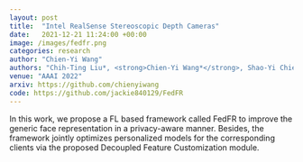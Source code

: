 ```yaml
---
layout: post
title:  "Intel RealSense Stereoscopic Depth Cameras"
date:   2021-12-21 11:24:00 +00:00
image: /images/fedfr.png
categories: research
author: "Chien-Yi Wang"
authors: "Chih-Ting Liu*, <strong>Chien-Yi Wang*</strong>, Shao-Yi Chien, Shang-Hong Lai"
venue: "AAAI 2022"
arxiv: https://github.com/chienyiwang
code: https://github.com/jackie840129/FedFR
---
```

In this work, we propose a FL based framework called FedFR to improve the generic face representation in a privacy-aware manner. Besides, the framework jointly optimizes personalized models for the corresponding clients via the proposed Decoupled Feature Customization module.